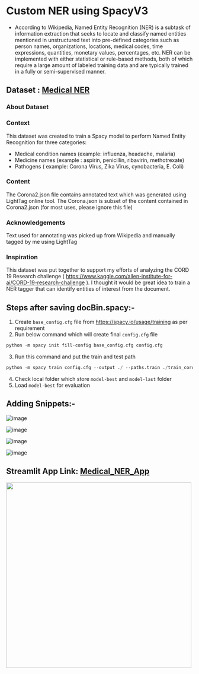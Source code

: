 # Custom NER using SpacyV3

- According to Wikipedia, Named Entity Recognition (NER) is a subtask of information extraction that seeks to locate and classify named entities mentioned in unstructured text into pre-defined categories such as person names, organizations, locations, medical codes, time expressions, quantities, monetary values, percentages, etc.
NER can be implemented with either statistical or rule-based methods, both of which require a large amount of labeled training data and are typically trained in a fully or semi-supervised manner.

## Dataset :  [Medical NER](https://www.kaggle.com/datasets/finalepoch/medical-ner "Medical NER")

### About Dataset
### Context

This dataset was created to train a Spacy model to perform Named Entity Recognition for three categories:

- Medical condition names (example: influenza, headache, malaria)
- Medicine names (example : aspirin, penicillin, ribavirin, methotrexate)
- Pathogens ( example: Corona Virus, Zika Virus, cynobacteria, E. Coli)

### Content
The Corona2.json file contains annotated text which was generated using LightTag online tool.
The Corona.json is subset of the content contained in Corona2.json (for most uses, please ignore this file)

### Acknowledgements
Text used for annotating was picked up from Wikipedia and manually tagged by me using LightTag

### Inspiration
This dataset was put together to support my efforts of analyzing the CORD 19 Research challenge ( https://www.kaggle.com/allen-institute-for-ai/CORD-19-research-challenge ). I thought it would be great idea to train a NER tagger that can identify entities of interest from the document.

## Steps after saving docBin.spacy:-
1. Create `base_config.cfg` file from https://spacy.io/usage/training as per requirement
2. Run below command which will create final `config.cfg` file
``` python
python -m spacy init fill-config base_config.cfg config.cfg

```
3. Run this command and put the train and test path
``` python
python -m spacy train config.cfg --output ./ --paths.train ./train_corona_docbin.spacy --paths.dev ./train_corona_docbin.spacy --gpu-id 0
```
4. Check local folder which store `model-best` and `model-last` folder 
5. Load `model-best` for evaluation

## Adding Snippets:-

![image](https://user-images.githubusercontent.com/97096513/212550719-3b6a337f-aebe-45d4-8522-c8d1cdc46176.png)

![image](https://user-images.githubusercontent.com/97096513/212550739-e17abb0c-8ba3-4471-9f64-d00bd291128b.png)

![image](https://user-images.githubusercontent.com/97096513/212551053-b6702c74-d1d7-48aa-b061-6f23b195d894.png)

![image](https://user-images.githubusercontent.com/97096513/212551097-17445b70-3688-484a-8665-89828fc8c988.png)


## Streamlit App Link: [Medical_NER_App](https://indra-inc-medical-custom-ner.streamlit.app/ "Medical_NER_App")


<img align="center" src="Medical_Custom_NER.gif" width="500"/>
